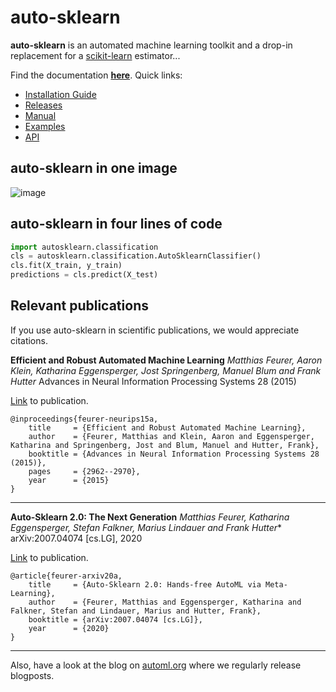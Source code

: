 # auto-sklearn

**auto-sklearn** is an automated machine learning toolkit and a drop-in replacement for a [scikit-learn](https://scikit-learn.org) estimator...

Find the documentation **[here](https://automl.github.io/auto-sklearn/)**. Quick links:
  * [Installation Guide](https://automl.github.io/auto-sklearn/master/installation.html)
  * [Releases](https://automl.github.io/auto-sklearn/master/releases.html)
  * [Manual](https://automl.github.io/auto-sklearn/master/manual.html)
  * [Examples](https://automl.github.io/auto-sklearn/master/examples/index.html)
  * [API](https://automl.github.io/auto-sklearn/master/api.html)

## auto-sklearn in one image

![image](doc/images/askl_pipeline.png)

## auto-sklearn in four lines of code

```python
import autosklearn.classification
cls = autosklearn.classification.AutoSklearnClassifier()
cls.fit(X_train, y_train)
predictions = cls.predict(X_test)
```

## Relevant publications

If you use auto-sklearn in scientific publications, we would appreciate citations.

**Efficient and Robust Automated Machine Learning**
*Matthias Feurer, Aaron Klein, Katharina Eggensperger, Jost Springenberg, Manuel Blum and Frank Hutter*
Advances in Neural Information Processing Systems 28 (2015)

[Link](https://papers.neurips.cc/paper/5872-efficient-and-robust-automated-machine-learning.pdf) to publication.
```
@inproceedings{feurer-neurips15a,
    title     = {Efficient and Robust Automated Machine Learning},
    author    = {Feurer, Matthias and Klein, Aaron and Eggensperger, Katharina and Springenberg, Jost and Blum, Manuel and Hutter, Frank},
    booktitle = {Advances in Neural Information Processing Systems 28 (2015)},
    pages     = {2962--2970},
    year      = {2015}
}
```

----------------------------------------

**Auto-Sklearn 2.0: The Next Generation**
*Matthias Feurer, Katharina Eggensperger, Stefan Falkner, Marius Lindauer and Frank Hutter**
arXiv:2007.04074 [cs.LG], 2020

[Link](https://arxiv.org/abs/2007.04074) to publication.
```
@article{feurer-arxiv20a,
    title     = {Auto-Sklearn 2.0: Hands-free AutoML via Meta-Learning},
    author    = {Feurer, Matthias and Eggensperger, Katharina and Falkner, Stefan and Lindauer, Marius and Hutter, Frank},
    booktitle = {arXiv:2007.04074 [cs.LG]},
    year      = {2020}
}
```

----------------------------------------

Also, have a look at the blog on [automl.org](https://automl.org) where we regularly release blogposts.
